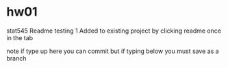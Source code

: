 # hw01
stat545
Readme testing 1
Added to existing project by clicking readme once in the tab

note if type up here you can commit but if typing below you must save as a branch
